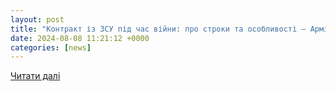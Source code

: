 ```yaml
---
layout: post
title: "Контракт із ЗСУ під час війни: про строки та особливості – АрміяInform"
date: 2024-08-08 11:21:12 +0000
categories: [news]
---
```


[Читати далі](https://armyinform.com.ua/2024/08/08/kontrakt-iz-zsu-pid-chas-vijny-pro-stroky-ta-osoblyvosti/)
